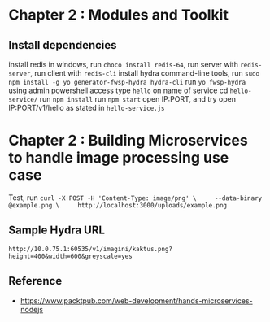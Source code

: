 # Chapter 2 : Modules and Toolkit
## Install dependencies
install redis in windows, run `choco install redis-64`, run server with `redis-server`, run client with `redis-cli`
install hydra command-line tools, run `sudo npm install -g yo generator-fwsp-hydra hydra-cli`
run `yo fwsp-hydra` using admin powershell access
type `hello` on name of service
cd `hello-service/`
run `npm install`
run `npm start`
open IP:PORT, and try open IP:PORT/v1/hello as stated in `hello-service.js`


# Chapter 2 : Building Microservices to handle image processing use case
Test, run `curl -X POST -H 'Content-Type: image/png' \     --data-binary @example.png \     http://localhost:3000/uploads/example.png`

## Sample Hydra URL
`http://10.0.75.1:60535/v1/imagini/kaktus.png?height=400&width=600&greyscale=yes`

## Reference
- https://www.packtpub.com/web-development/hands-microservices-nodejs
